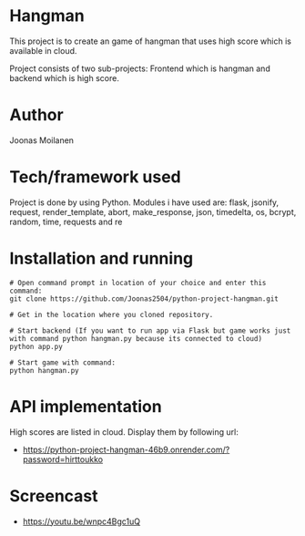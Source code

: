 
# Hangman

This project is to create an game of hangman that uses high score which is available in cloud. 

Project consists of two sub-projects: Frontend which is hangman and backend which is high score.

# Author

Joonas Moilanen

# Tech/framework used

Project is done by using Python. Modules i have used are: flask, jsonify, request, render_template, abort, make_response, json, timedelta, os, bcrypt, random, time, requests and re
    
# Installation and running

```
# Open command prompt in location of your choice and enter this command:
git clone https://github.com/Joonas2504/python-project-hangman.git

# Get in the location where you cloned repository.

# Start backend (If you want to run app via Flask but game works just with command python hangman.py because its connected to cloud)
python app.py

# Start game with command:
python hangman.py

```

# API implementation

High scores are listed in cloud. Display them by following url:
- https://python-project-hangman-46b9.onrender.com/?password=hirttoukko

# Screencast

- https://youtu.be/wnpc4Bgc1uQ